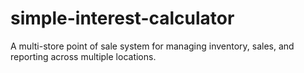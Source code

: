 # simple-interest-calculator
A multi-store point of sale system for managing inventory, sales, and reporting across multiple locations.
